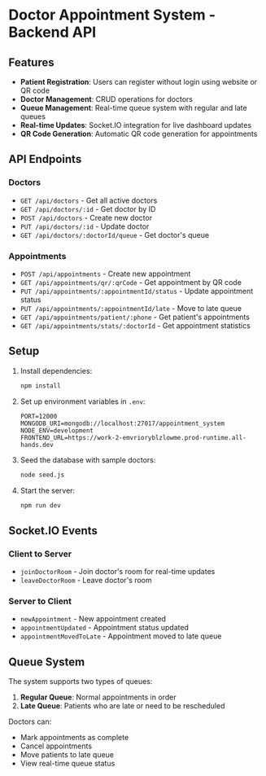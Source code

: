 # Doctor Appointment System - Backend API

## Features

- **Patient Registration**: Users can register without login using website or QR code
- **Doctor Management**: CRUD operations for doctors
- **Queue Management**: Real-time queue system with regular and late queues
- **Real-time Updates**: Socket.IO integration for live dashboard updates
- **QR Code Generation**: Automatic QR code generation for appointments

## API Endpoints

### Doctors
- `GET /api/doctors` - Get all active doctors
- `GET /api/doctors/:id` - Get doctor by ID
- `POST /api/doctors` - Create new doctor
- `PUT /api/doctors/:id` - Update doctor
- `GET /api/doctors/:doctorId/queue` - Get doctor's queue

### Appointments
- `POST /api/appointments` - Create new appointment
- `GET /api/appointments/qr/:qrCode` - Get appointment by QR code
- `PUT /api/appointments/:appointmentId/status` - Update appointment status
- `PUT /api/appointments/:appointmentId/late` - Move to late queue
- `GET /api/appointments/patient/:phone` - Get patient's appointments
- `GET /api/appointments/stats/:doctorId` - Get appointment statistics

## Setup

1. Install dependencies:
   ```bash
   npm install
   ```

2. Set up environment variables in `.env`:
   ```
   PORT=12000
   MONGODB_URI=mongodb://localhost:27017/appointment_system
   NODE_ENV=development
   FRONTEND_URL=https://work-2-emvrioryblzlowme.prod-runtime.all-hands.dev
   ```

3. Seed the database with sample doctors:
   ```bash
   node seed.js
   ```

4. Start the server:
   ```bash
   npm run dev
   ```

## Socket.IO Events

### Client to Server
- `joinDoctorRoom` - Join doctor's room for real-time updates
- `leaveDoctorRoom` - Leave doctor's room

### Server to Client
- `newAppointment` - New appointment created
- `appointmentUpdated` - Appointment status updated
- `appointmentMovedToLate` - Appointment moved to late queue

## Queue System

The system supports two types of queues:
1. **Regular Queue**: Normal appointments in order
2. **Late Queue**: Patients who are late or need to be rescheduled

Doctors can:
- Mark appointments as complete
- Cancel appointments
- Move patients to late queue
- View real-time queue status